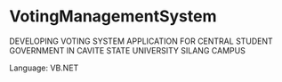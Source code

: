 # VotingManagementSystem
 
DEVELOPING VOTING SYSTEM APPLICATION FOR CENTRAL 
STUDENT GOVERNMENT IN CAVITE STATE 
UNIVERSITY SILANG CAMPUS

Language: VB.NET
